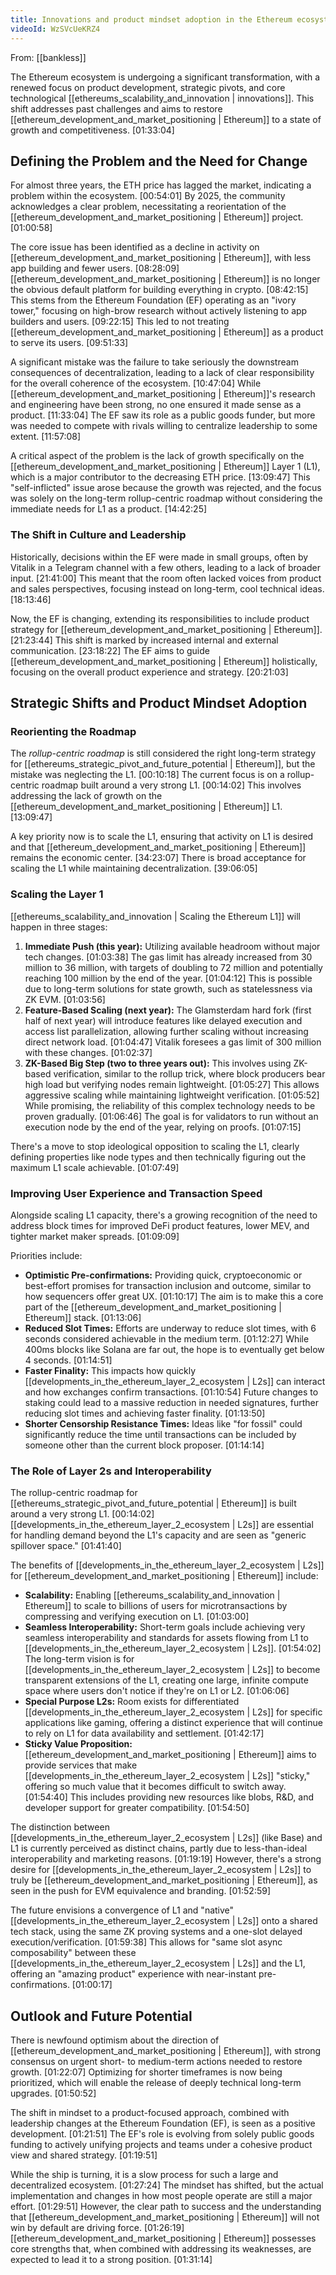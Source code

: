 ```yaml
---
title: Innovations and product mindset adoption in the Ethereum ecosystem
videoId: WzSVcUeKRZ4
---
```


From: [[bankless]] <br/> 

The Ethereum ecosystem is undergoing a significant transformation, with a renewed focus on product development, strategic pivots, and core technological [[ethereums_scalability_and_innovation | innovations]]. This shift addresses past challenges and aims to restore [[ethereum_development_and_market_positioning | Ethereum]] to a state of growth and competitiveness. <a class="yt-timestamp" data-t="01:33:04">[01:33:04]</a>

## Defining the Problem and the Need for Change

For almost three years, the ETH price has lagged the market, indicating a problem within the ecosystem. <a class="yt-timestamp" data-t="00:54:01">[00:54:01]</a> By 2025, the community acknowledges a clear problem, necessitating a reorientation of the [[ethereum_development_and_market_positioning | Ethereum]] project. <a class="yt-timestamp" data-t="01:00:58">[01:00:58]</a>

The core issue has been identified as a decline in activity on [[ethereum_development_and_market_positioning | Ethereum]], with less app building and fewer users. <a class="yt-timestamp" data-t="08:28:09">[08:28:09]</a> [[ethereum_development_and_market_positioning | Ethereum]] is no longer the obvious default platform for building everything in crypto. <a class="yt-timestamp" data-t="08:42:15">[08:42:15]</a> This stems from the Ethereum Foundation (EF) operating as an "ivory tower," focusing on high-brow research without actively listening to app builders and users. <a class="yt-timestamp" data-t="09:22:15">[09:22:15]</a> This led to not treating [[ethereum_development_and_market_positioning | Ethereum]] as a product to serve its users. <a class="yt-timestamp" data-t="09:51:33">[09:51:33]</a>

A significant mistake was the failure to take seriously the downstream consequences of decentralization, leading to a lack of clear responsibility for the overall coherence of the ecosystem. <a class="yt-timestamp" data-t="10:47:04">[10:47:04]</a> While [[ethereum_development_and_market_positioning | Ethereum]]'s research and engineering have been strong, no one ensured it made sense as a product. <a class="yt-timestamp" data-t="11:33:04">[11:33:04]</a> The EF saw its role as a public goods funder, but more was needed to compete with rivals willing to centralize leadership to some extent. <a class="yt-timestamp" data-t="11:57:08">[11:57:08]</a>

A critical aspect of the problem is the lack of growth specifically on the [[ethereum_development_and_market_positioning | Ethereum]] Layer 1 (L1), which is a major contributor to the decreasing ETH price. <a class="yt-timestamp" data-t="13:09:47">[13:09:47]</a> This "self-inflicted" issue arose because the growth was rejected, and the focus was solely on the long-term rollup-centric roadmap without considering the immediate needs for L1 as a product. <a class="yt-timestamp" data-t="14:42:25">[14:42:25]</a>

### The Shift in Culture and Leadership
Historically, decisions within the EF were made in small groups, often by Vitalik in a Telegram channel with a few others, leading to a lack of broader input. <a class="yt-timestamp" data-t="21:41:00">[21:41:00]</a> This meant that the room often lacked voices from product and sales perspectives, focusing instead on long-term, cool technical ideas. <a class="yt-timestamp" data-t="18:13:46">[18:13:46]</a>

Now, the EF is changing, extending its responsibilities to include product strategy for [[ethereum_development_and_market_positioning | Ethereum]]. <a class="yt-timestamp" data-t="21:23:44">[21:23:44]</a> This shift is marked by increased internal and external communication. <a class="yt-timestamp" data-t="23:18:22">[23:18:22]</a> The EF aims to guide [[ethereum_development_and_market_positioning | Ethereum]] holistically, focusing on the overall product experience and strategy. <a class="yt-timestamp" data-t="20:21:03">[20:21:03]</a>

## Strategic Shifts and Product Mindset Adoption

### Reorienting the Roadmap
The *rollup-centric roadmap* is still considered the right long-term strategy for [[ethereums_strategic_pivot_and_future_potential | Ethereum]], but the mistake was neglecting the L1. <a class="yt-timestamp" data-t="00:10:18">[00:10:18]</a> The current focus is on a rollup-centric roadmap built around a very strong L1. <a class="yt-timestamp" data-t="00:14:02">[00:14:02]</a> This involves addressing the lack of growth on the [[ethereum_development_and_market_positioning | Ethereum]] L1. <a class="yt-timestamp" data-t="13:09:47">[13:09:47]</a>

A key priority now is to scale the L1, ensuring that activity on L1 is desired and that [[ethereum_development_and_market_positioning | Ethereum]] remains the economic center. <a class="yt-timestamp" data-t="34:23:07">[34:23:07]</a> There is broad acceptance for scaling the L1 while maintaining decentralization. <a class="yt-timestamp" data-t="39:06:05">[39:06:05]</a>

### Scaling the Layer 1
[[ethereums_scalability_and_innovation | Scaling the Ethereum L1]] will happen in three stages:
1.  **Immediate Push (this year):** Utilizing available headroom without major tech changes. <a class="yt-timestamp" data-t="01:03:38">[01:03:38]</a> The gas limit has already increased from 30 million to 36 million, with targets of doubling to 72 million and potentially reaching 100 million by the end of the year. <a class="yt-timestamp" data-t="01:04:12">[01:04:12]</a> This is possible due to long-term solutions for state growth, such as statelessness via ZK EVM. <a class="yt-timestamp" data-t="01:03:56">[01:03:56]</a>
2.  **Feature-Based Scaling (next year):** The Glamsterdam hard fork (first half of next year) will introduce features like delayed execution and access list parallelization, allowing further scaling without increasing direct network load. <a class="yt-timestamp" data-t="01:04:47">[01:04:47]</a> Vitalik foresees a gas limit of 300 million with these changes. <a class="yt-timestamp" data-t="01:02:37">[01:02:37]</a>
3.  **ZK-Based Big Step (two to three years out):** This involves using ZK-based verification, similar to the rollup trick, where block producers bear high load but verifying nodes remain lightweight. <a class="yt-timestamp" data-t="01:05:27">[01:05:27]</a> This allows aggressive scaling while maintaining lightweight verification. <a class="yt-timestamp" data-t="01:05:52">[01:05:52]</a> While promising, the reliability of this complex technology needs to be proven gradually. <a class="yt-timestamp" data-t="01:06:46">[01:06:46]</a> The goal is for validators to run without an execution node by the end of the year, relying on proofs. <a class="yt-timestamp" data-t="01:07:15">[01:07:15]</a>

There's a move to stop ideological opposition to scaling the L1, clearly defining properties like node types and then technically figuring out the maximum L1 scale achievable. <a class="yt-timestamp" data-t="01:07:49">[01:07:49]</a>

### Improving User Experience and Transaction Speed
Alongside scaling L1 capacity, there's a growing recognition of the need to address block times for improved DeFi product features, lower MEV, and tighter market maker spreads. <a class="yt-timestamp" data-t="01:09:09">[01:09:09]</a>

Priorities include:
*   **Optimistic Pre-confirmations:** Providing quick, cryptoeconomic or best-effort promises for transaction inclusion and outcome, similar to how sequencers offer great UX. <a class="yt-timestamp" data-t="01:10:17">[01:10:17]</a> The aim is to make this a core part of the [[ethereum_development_and_market_positioning | Ethereum]] stack. <a class="yt-timestamp" data-t="01:13:06">[01:13:06]</a>
*   **Reduced Slot Times:** Efforts are underway to reduce slot times, with 6 seconds considered achievable in the medium term. <a class="yt-timestamp" data-t="01:12:27">[01:12:27]</a> While 400ms blocks like Solana are far out, the hope is to eventually get below 4 seconds. <a class="yt-timestamp" data-t="01:14:51">[01:14:51]</a>
*   **Faster Finality:** This impacts how quickly [[developments_in_the_ethereum_layer_2_ecosystem | L2s]] can interact and how exchanges confirm transactions. <a class="yt-timestamp" data-t="01:10:54">[01:10:54]</a> Future changes to staking could lead to a massive reduction in needed signatures, further reducing slot times and achieving faster finality. <a class="yt-timestamp" data-t="01:13:50">[01:13:50]</a>
*   **Shorter Censorship Resistance Times:** Ideas like "for fossil" could significantly reduce the time until transactions can be included by someone other than the current block proposer. <a class="yt-timestamp" data-t="01:14:14">[01:14:14]</a>

### The Role of Layer 2s and Interoperability
The rollup-centric roadmap for [[ethereums_strategic_pivot_and_future_potential | Ethereum]] is built around a very strong L1. <a class="yt-timestamp" data-t="00:14:02">[00:14:02]</a> [[developments_in_the_ethereum_layer_2_ecosystem | L2s]] are essential for handling demand beyond the L1's capacity and are seen as "generic spillover space." <a class="yt-timestamp" data-t="01:41:40">[01:41:40]</a>

The benefits of [[developments_in_the_ethereum_layer_2_ecosystem | L2s]] for [[ethereum_development_and_market_positioning | Ethereum]] include:
*   **Scalability:** Enabling [[ethereums_scalability_and_innovation | Ethereum]] to scale to billions of users for microtransactions by compressing and verifying execution on L1. <a class="yt-timestamp" data-t="01:03:00">[01:03:00]</a>
*   **Seamless Interoperability:** Short-term goals include achieving very seamless interoperability and standards for assets flowing from L1 to [[developments_in_the_ethereum_layer_2_ecosystem | L2s]]. <a class="yt-timestamp" data-t="01:54:02">[01:54:02]</a> The long-term vision is for [[developments_in_the_ethereum_layer_2_ecosystem | L2s]] to become transparent extensions of the L1, creating one large, infinite compute space where users don't notice if they're on L1 or L2. <a class="yt-timestamp" data-t="01:06:06">[01:06:06]</a>
*   **Special Purpose L2s:** Room exists for differentiated [[developments_in_the_ethereum_layer_2_ecosystem | L2s]] for specific applications like gaming, offering a distinct experience that will continue to rely on L1 for data availability and settlement. <a class="yt-timestamp" data-t="01:42:17">[01:42:17]</a>
*   **Sticky Value Proposition:** [[ethereum_development_and_market_positioning | Ethereum]] aims to provide services that make [[developments_in_the_ethereum_layer_2_ecosystem | L2s]] "sticky," offering so much value that it becomes difficult to switch away. <a class="yt-timestamp" data-t="01:54:40">[01:54:40]</a> This includes providing new resources like blobs, R&D, and developer support for greater compatibility. <a class="yt-timestamp" data-t="01:54:50">[01:54:50]</a>

The distinction between [[developments_in_the_ethereum_layer_2_ecosystem | L2s]] (like Base) and L1 is currently perceived as distinct chains, partly due to less-than-ideal interoperability and marketing reasons. <a class="yt-timestamp" data-t="01:19:19">[01:19:19]</a> However, there's a strong desire for [[developments_in_the_ethereum_layer_2_ecosystem | L2s]] to truly be [[ethereum_development_and_market_positioning | Ethereum]], as seen in the push for EVM equivalence and branding. <a class="yt-timestamp" data-t="01:52:59">[01:52:59]</a>

The future envisions a convergence of L1 and "native" [[developments_in_the_ethereum_layer_2_ecosystem | L2s]] onto a shared tech stack, using the same ZK proving systems and a one-slot delayed execution/verification. <a class="yt-timestamp" data-t="01:59:38">[01:59:38]</a> This allows for "same slot async composability" between these [[developments_in_the_ethereum_layer_2_ecosystem | L2s]] and the L1, offering an "amazing product" experience with near-instant pre-confirmations. <a class="yt-timestamp" data-t="01:00:17">[01:00:17]</a>

## Outlook and Future Potential

There is newfound optimism about the direction of [[ethereum_development_and_market_positioning | Ethereum]], with strong consensus on urgent short- to medium-term actions needed to restore growth. <a class="yt-timestamp" data-t="01:22:07">[01:22:07]</a> Optimizing for shorter timeframes is now being prioritized, which will enable the release of deeply technical long-term upgrades. <a class="yt-timestamp" data-t="01:50:52">[01:50:52]</a>

The shift in mindset to a product-focused approach, combined with leadership changes at the Ethereum Foundation (EF), is seen as a positive development. <a class="yt-timestamp" data-t="01:21:51">[01:21:51]</a> The EF's role is evolving from solely public goods funding to actively unifying projects and teams under a cohesive product view and shared strategy. <a class="yt-timestamp" data-t="01:19:51">[01:19:51]</a>

While the ship is turning, it is a slow process for such a large and decentralized ecosystem. <a class="yt-timestamp" data-t="01:27:24">[01:27:24]</a> The mindset has shifted, but the actual implementation and changes in how most people operate are still a major effort. <a class="yt-timestamp" data-t="01:29:51">[01:29:51]</a> However, the clear path to success and the understanding that [[ethereum_development_and_market_positioning | Ethereum]] will not win by default are driving force. <a class="yt-timestamp" data-t="01:26:19">[01:26:19]</a> [[ethereum_development_and_market_positioning | Ethereum]] possesses core strengths that, when combined with addressing its weaknesses, are expected to lead it to a strong position. <a class="yt-timestamp" data-t="01:31:14">[01:31:14]</a>